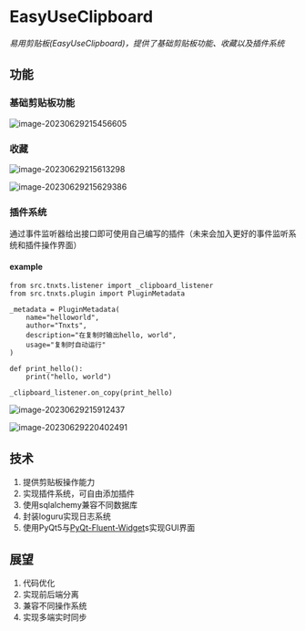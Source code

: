 # EasyUseClipboard
*易用剪贴板(EasyUseClipboard)，提供了基础剪贴板功能、收藏以及插件系统*

## 功能

### 基础剪贴板功能

![image-20230629215456605](https://storage.tnxts.com/pictures/202306292155750.png)

### 收藏

![image-20230629215613298](https://storage.tnxts.com/pictures/202306292156336.png)

![image-20230629215629386](https://storage.tnxts.com/pictures/202306292156423.png)

### 插件系统

通过事件监听器给出接口即可使用自己编写的插件（未来会加入更好的事件监听系统和插件操作界面）

#### example

```pyhon
from src.tnxts.listener import _clipboard_listener
from src.tnxts.plugin import PluginMetadata

_metadata = PluginMetadata(
    name="helloworld",
    author="Tnxts",
    description="在复制时输出hello, world",
    usage="复制时自动运行"
)

def print_hello():
    print("hello, world")

_clipboard_listener.on_copy(print_hello)
```

![image-20230629215912437](https://storage.tnxts.com/pictures/202306292159475.png)

![image-20230629220402491](https://storage.tnxts.com/pictures/202306292204536.png)

## 技术

1. 提供剪贴板操作能力
2. 实现插件系统，可自由添加插件
3. 使用sqlalchemy兼容不同数据库
4. 封装loguru实现日志系统
5. 使用PyQt5与[PyQt-Fluent-Widget](https://github.com/zhiyiYo/PyQt-Fluent-Widgets)s实现GUI界面

## 展望

1. 代码优化
2. 实现前后端分离
3. 兼容不同操作系统
4. 实现多端实时同步
